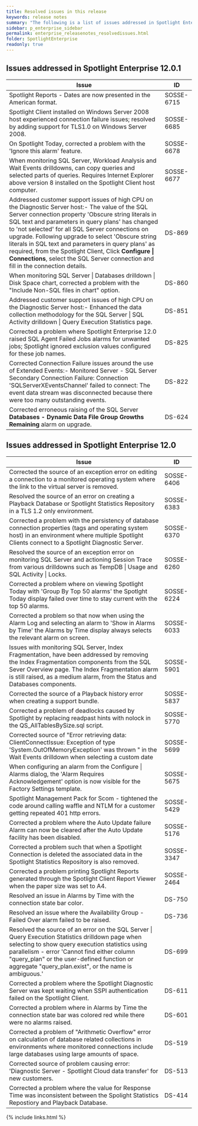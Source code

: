 ```yaml
---
title: Resolved issues in this release
keywords: release notes
summary: "The following is a list of issues addressed in Spotlight Enterprise 12.0 and 12.0.1"
sidebar: p_enterprise_sidebar
permalink: enterprise_releasenotes_resolvedissues.html
folder: SpotlightEnterprise
readonly: true
---
```


## Issues addressed in Spotlight Enterprise 12.0.1

Issue | ID
------|---
Spotlight Reports - Dates are now presented in the American format. | SOSSE-6715
Spotlight Client installed on Windows Server 2008 host experienced connection failure issues; resolved by adding support for TLS1.0 on Windows Server 2008. | SOSSE-6685
On Spotlight Today, corrected a problem with the 'Ignore this alarm' feature. | SOSSE-6678
When monitoring SQL Server, Workload Analysis and Wait Events drilldowns, can copy queries and selected parts of queries. Requires Internet Explorer above version 8 installed on the Spotlight Client host computer. | SOSSE-6677
Addressed customer support issues of high CPU on the Diagnostic Server host:- The value of the SQL Server connection property 'Obscure string literals in SQL text and parameters in query plans' has changed to 'not selected' for all SQL Server connections on upgrade. Following upgrade to select 'Obscure string literals in SQL text and parameters in query plans' as required, from the Spotlight Client, Click **Configure \| Connections**, select the SQL Server connection and fill in the connection details. | DS-869
When monitoring SQL Server \| Databases drilldown \| Disk Space chart, corrected a problem with the "Include Non-SQL files in chart" option. | DS-860
Addressed customer support issues of high CPU on the Diagnostic Server host:- Enhanced the data collection methodology for the SQL Server \| SQL Activity drilldown \| Query Execution Statistics page. | DS-851
Corrected a problem where Spotlight Enterprise 12.0 raised SQL Agent Failed Jobs alarms for unwanted jobs; Spotlight ignored exclusion values configured for these job names. | DS-825
Corrected Connection Failure issues around the use of Extended Events:- Monitored Server - SQL Server Secondary Connection Failure: Connection 'SQLServerXEventsChannel' failed to connect: The event data stream was disconnected because there were too many outstanding events. | DS-822
Corrected erroneous raising of the SQL Server **Databases - Dynamic Data File Group Growths Remaining** alarm on upgrade. | DS-624


## Issues addressed in Spotlight Enterprise 12.0

Issue | ID
------|---
Corrected the source of an exception error on editing a connection to a monitored operating system where the link to the virtual server is removed. | SOSSE-6406
Resolved the source of an error on creating a Playback Database or Spotlight Statistics Repository in a TLS 1.2 only environment. | SOSSE-6383
Corrected a problem with the persistency of database connection properties (tags and operating system host) in an environment where multiple Spotlight Clients connect to a Spotlight Diagnostic Server. | SOSSE-6370
Resolved the source of an exception error on monitoring SQL Server and actioning Session Trace from various drilldowns such as TempDB \| Usage and SQL Activity \| Locks. | SOSSE-6260
Corrected a problem where on viewing Spotlight Today with 'Group By Top 50 alarms' the Spotlght Today display failed over time to stay current with the top 50 alarms. | SOSSE-6224
Corrected a problem so that now when using the Alarm Log and selecting an alarm to 'Show in Alarms by Time' the Alarms by Time display always selects the relevant alarm on screen. | SOSSE-6033
Issues with monitoring SQL Server, Index Fragmentation, have been addressed by removing the Index Fragmentation components from the SQL Sever Overview page. The Index Fragmentation alarm is still raised, as a medium alarm, from the Status and Databases components. | SOSSE-5901
Corrected the source of a Playback history error when creating a support bundle. | SOSSE-5837
Corrected a problem of deadlocks caused by Spotlight by replacing readpast hints with nolock in the QS_AllTablesBySize.sql script. | SOSSE-5770
Corrected source of "Error retrieving data: ClientConnectIssue: Exception of type 'System.OutOfMemoryException' was thrown " in the Wait Events drilldown when selecting a custom date | SOSSE-5699
When configuring an alarm from the Configure \| Alarms dialog, the 'Alarm Requires Acknowledgement' option is now visible for the Factory Settings template. | SOSSE-5675
Spotlight Management Pack for Scom - tightened the code around calling waffle and NTLM for a customer getting repeated 401 http errors. | SOSSE-5429
Corrected a problem where the Auto Update failure Alarm can now be cleared after the Auto Update facility has been disabled. | SOSSE-5176
Corrected a problem such that when a Spotlight Connection is deleted the associated data in the Spotlight Statistics Repository is also removed. | SOSSE-3347
Corrected a problem printing Spotlight Reports generated through the Spotlight Client Report Viewer when the paper size was set to A4. | SOSSE-2464
Resolved an issue in Alarms by Time with the connection state bar color. | DS-750
Resolved an issue where the Availability Group - Failed Over alarm failed to be raised. | DS-736
Resolved the source of an error on the SQL Server \| Query Execution Statistics drilldown page when selecting to show query execution statistics using parallelism - error 'Cannot find either column "query_plan" or the user-defined function or aggregate "query_plan.exist", or the name is ambiguous.' | DS-699
Corrected a problem where the Spotlight Diagnostic Server was kept waiting when SSPI authentication failed on the Spotlight Client. | DS-611
Corrected a problem where in Alarms by Time the connection state bar was colored red while there were no alarms raised. | DS-601
Corrected a problem of "Arithmetic Overflow" error on calculation of database related collections in environments where monitored connections include large databases using large amounts of space. | DS-519
Corrected source of problem causing error: 'Diagnostic Server - Spotlight Cloud data transfer' for new customers. | DS-513
Corrected a problem where the value for Response Time was inconsistent between the Spolight Statistics Repostiory and Playback Database. | DS-414




{% include links.html %}
